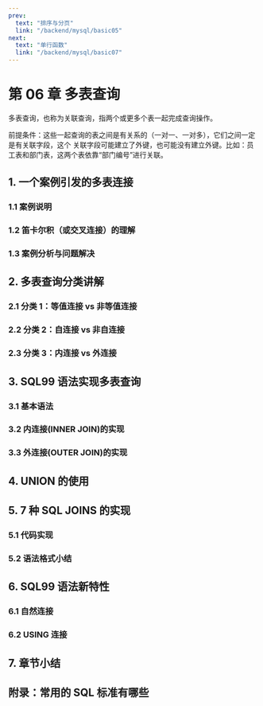 ```yaml
---
prev:
  text: "排序与分页"
  link: "/backend/mysql/basic05"
next:
  text: "单行函数"
  link: "/backend/mysql/basic07"
---
```


# 第 06 章 多表查询

多表查询，也称为关联查询，指两个或更多个表一起完成查询操作。

前提条件：这些一起查询的表之间是有关系的（一对一、一对多），它们之间一定是有关联字段，这个
关联字段可能建立了外键，也可能没有建立外键。比如：员工表和部门表，这两个表依靠“部门编号”进行关联。

## 1. 一个案例引发的多表连接

### 1.1 案例说明

### 1.2 笛卡尔积（或交叉连接）的理解

### 1.3 案例分析与问题解决

## 2. 多表查询分类讲解

### 2.1 分类 1：等值连接 vs 非等值连接

### 2.2 分类 2：自连接 vs 非自连接

### 2.3 分类 3：内连接 vs 外连接

## 3. SQL99 语法实现多表查询

### 3.1 基本语法

### 3.2 内连接(INNER JOIN)的实现

### 3.3 外连接(OUTER JOIN)的实现

## 4. UNION 的使用

## 5. 7 种 SQL JOINS 的实现

### 5.1 代码实现

### 5.2 语法格式小结

## 6. SQL99 语法新特性

### 6.1 自然连接

### 6.2 USING 连接

## 7. 章节小结

## 附录：常用的 SQL 标准有哪些

<a-back-top />

<reading-progress-bar/>
